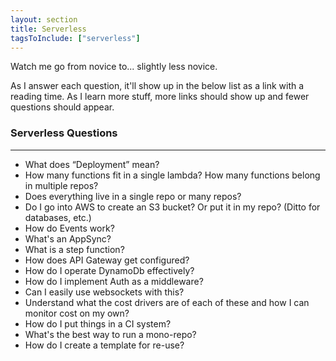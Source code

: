 ```yaml
---
layout: section
title: Serverless
tagsToInclude: ["serverless"]
---
```


Watch me go from novice to... slightly less novice.

As I answer each question, it'll show up in the below list as a link with a reading time. As I learn more stuff, more links should show up and fewer questions should appear.

### Serverless Questions

---

- What does “Deployment” mean?
- How many functions fit in a single lambda? How many functions belong in multiple repos?
- Does everything live in a single repo or many repos?
- Do I go into AWS to create an S3 bucket? Or put it in my repo? (Ditto for databases, etc.)
- How do Events work?
- What's an AppSync?
- What is a step function?
- How does API Gateway get configured?
- How do I operate DynamoDb effectively?
- How do I implement Auth as a middleware?
- Can I easily use websockets with this?
- Understand what the cost drivers are of each of these and how I can monitor cost on my own?
- How do I put things in a CI system?
- What's the best way to run a mono-repo?
- How do I create a template for re-use?

